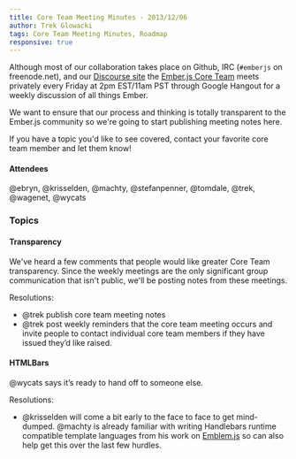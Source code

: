 ```yaml
---
title: Core Team Meeting Minutes - 2013/12/06
author: Trek Glowacki
tags: Core Team Meeting Minutes, Roadmap
responsive: true
---
```


Although most of our collaboration takes place on Github, IRC 
(`#emberjs` on freenode.net), and our [Discourse site](http://discuss.emberjs.com/)
the [Ember.js Core Team](/team) meets privately every 
Friday at 2pm EST/11am PST through Google Hangout for a weekly 
discussion of all things Ember.

We want to ensure that our process and thinking is totally transparent
to the Ember.js community so we're going to start publishing meeting
notes here.

If you have a topic you'd like to see covered, contact your favorite
core team member and let them know!

#### Attendees
@ebryn, @krisselden, @machty, @stefanpenner, @tomdale, @trek, @wagenet, @wycats

### Topics

#### Transparency
We've heard a few comments that people would like greater Core Team transparency.
Since the weekly meetings are the only significant group communication that isn't
public, we'll be posting notes from these meetings.

Resolutions:

  * @trek publish core team meeting notes
  * @trek post weekly reminders that the core team meeting occurs and invite people
    to contact individual core team members if they have issued they’d like raised.

#### HTMLBars
@wycats says it’s ready to hand off to someone else. 

Resolutions:
  
  * @krisselden will come a bit early to the face to face to get mind-dumped. @machty
    is already familiar with writing Handlebars runtime compatible template languages
    from his work on [Emblem.js](http://emblemjs.com/) so can also help get this
    over the last few hurdles.
